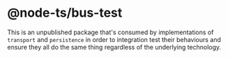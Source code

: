 # @node-ts/bus-test

This is an unpublished package that's consumed by implementations of `transport` and `persistence` in order to integration test their behaviours and ensure they all do the same thing regardless of the underlying technology.
